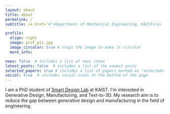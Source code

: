 ```yaml
---
layout: about
title: about
permalink: /
subtitle: <a href='#'>Department of Mechanical Engineering, KAIST</a>

profile:
  align: right
  image: prof_pic.jpg
  image_circular: true # crops the image to make it circular
  more_info:

news: false  # includes a list of news items
latest_posts: false  # includes a list of the newest posts
selected_papers: true # includes a list of papers marked as "selected={true}"
social: true  # includes social icons at the bottom of the page
---
```


I am a PhD student of [Smart Design Lab](http://www.smartdesignlab.org/index.html) at KAIST.
I'm interested in Generative Design, Manufacturing, and Text-to-3D.
My research aim is to reduce the gap between generative design and manufacturing in the field of engineering.
